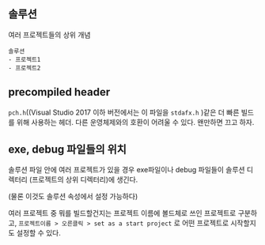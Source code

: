 ## 솔루션

여러 프로젝트들의 상위 개념

```
솔루션
- 프로젝트1
- 프로젝트2
```

## precompiled header

`pch.h`((Visual Studio 2017 이하 버전에서는 이 파일을 `stdafx.h` )같은 더 빠른 빌드를 위해 사용하는 헤더. 다른 운영체제와의 호환이 어려울 수 있다.
왠만하면 끄고 하자.

## exe, debug 파일들의 위치

솔루션 파일 안에 여러 프로젝트가 있을 경우
exe파일이나 debug 파일들이 
솔루션 디렉터리 (프로젝트의 상위 디렉터리)에 생긴다.

(물론 이것도 솔루션 속성에서 설정 가능하다)

여러 프로젝트 중 뭐를 빌드할건지는 프로젝트 이름에 볼드체로 쓰인 프로젝트로 구분하고,
`프로젝트이름 > 오른클릭 > set as a start project`
로 어떤 프로젝트로 시작할지도 설정할 수 있다.


